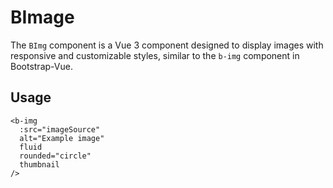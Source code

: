 # BImage

The `BImg` component is a Vue 3 component designed to display images with responsive and customizable styles, similar to the `b-img` component in Bootstrap-Vue.

## Usage

```vue
<b-img
  :src="imageSource"
  alt="Example image"
  fluid
  rounded="circle"
  thumbnail
/>
